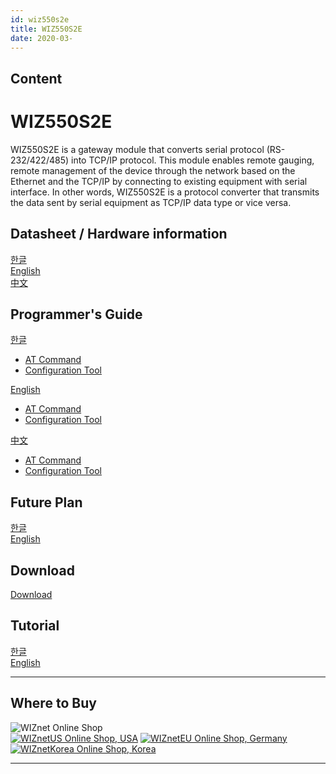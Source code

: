 ```yaml
---
id: wiz550s2e
title: WIZ550S2E
date: 2020-03-
---
```



## Content
# WIZ550S2E

WIZ550S2E is a gateway module that converts serial protocol
(RS-232/422/485) into TCP/IP protocol. This module enables remote
gauging, remote management of the device through the network based on
the Ethernet and the TCP/IP by connecting to existing equipment with
serial interface. In other words, WIZ550S2E is a protocol converter that
transmits the data sent by serial equipment as TCP/IP data type or vice
versa.

## Datasheet / Hardware information

[한글](Datasheet(Kor).md)  
[English](Datasheet(Eng).md)  
[中文](Datasheet(Chn).md) 

## Programmer's Guide 

[한글](Programmer_Guide(Kor).md)  
  * [AT Command](AT_Command(Kor).md)  
  * [Configuration Tool](Configuration_Tool(Kor).md)

[English](Programmer_Guide(Eng).md)  
  * [AT Command](AT_Command(Eng).md)  
  * [Configuration Tool](Configuration_Tool(Eng).md)  

[中文](Programmer_Guide(Chn).md)  
  * [AT Command](AT_Command(Chn).md)  
  * [Configuration Tool](Configuration_Tool(Chn).md)  

## Future Plan 

[한글](wiz550s2efp_kr.md)  
[English](wiz550s2efp_en.md)  

## Download 

[Download](wiz550s2e_download.d)  

## Tutorial

[한글](wiz550s2e_tutorial_kr.md)  
[English](wiz550s2e_tutorial_en.md)  

-----

## Where to Buy



![WIZnet Online Shop](/products/w5500/buynow.png)  
[![WIZnetUS Online Shop,
USA](/products/w5500/w5500_evb/icons/dollar.png)](http://www.shopwiznet.com/)
[![WIZnetEU Online Shop,
Germany](/products/w5500/w5500_evb/icons/european-euro.png)](http://shop.wiznet.eu/)
[![WIZnetKorea Online Shop,
Korea](/products/w5500/w5500_evb/icons/won.png)](http://shop.wiznet.co.kr/)



-----
